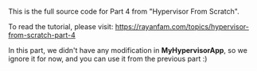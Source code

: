 This is the full source code for Part 4 from "Hypervisor From Scratch".

To read the tutorial, please visit: https://rayanfam.com/topics/hypervisor-from-scratch-part-4

In this part, we didn't have any modification in **MyHypervisorApp**, so we ignore it for now, and you can use it from the previous part :)
